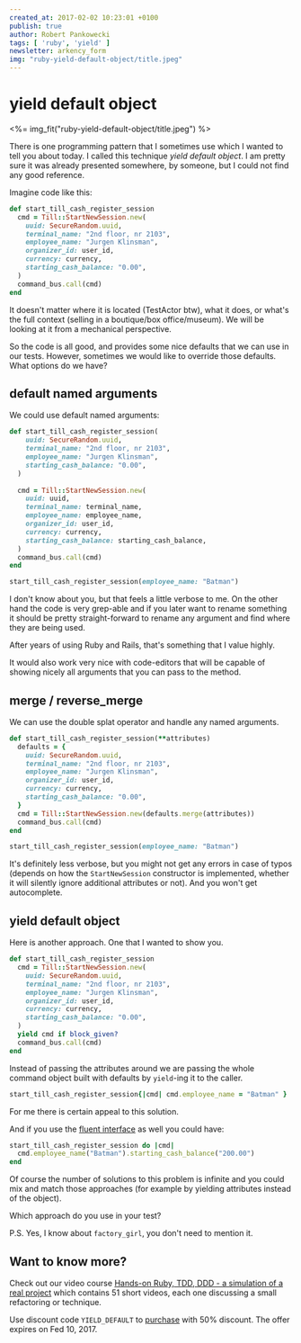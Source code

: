 ```yaml
---
created_at: 2017-02-02 10:23:01 +0100
publish: true
author: Robert Pankowecki
tags: [ 'ruby', 'yield' ]
newsletter: arkency_form
img: "ruby-yield-default-object/title.jpeg"
---
```


# yield default object

<%= img_fit("ruby-yield-default-object/title.jpeg") %>

There is one programming pattern that I sometimes use
which I wanted to tell you about today. I called this technique
_yield default object_. I am pretty sure it was already presented
somewhere, by someone, but I could not find any good reference.

<!-- more -->

Imagine code like this:

```ruby
def start_till_cash_register_session
  cmd = Till::StartNewSession.new(
    uuid: SecureRandom.uuid,
    terminal_name: "2nd floor, nr 2103",
    employee_name: "Jurgen Klinsman",
    organizer_id: user_id,
    currency: currency,
    starting_cash_balance: "0.00",
  )
  command_bus.call(cmd)
end
```

It doesn't matter where it is located (TestActor btw), what it does,
or what's the full context (selling in a boutique/box office/museum).
We will be looking at it from a mechanical perspective.
 
So the code is all good, and provides some nice defaults that we can
use in our tests. However, sometimes we would like to override those
defaults. What options do we have?

## default named arguments

We could use default named arguments:

```ruby
def start_till_cash_register_session(
    uuid: SecureRandom.uuid,
    terminal_name: "2nd floor, nr 2103",
    employee_name: "Jurgen Klinsman",
    starting_cash_balance: "0.00",
  )
  
  cmd = Till::StartNewSession.new(
    uuid: uuid,
    terminal_name: terminal_name,
    employee_name: employee_name,
    organizer_id: user_id,
    currency: currency,
    starting_cash_balance: starting_cash_balance,
  )
  command_bus.call(cmd)
end
```

```ruby
start_till_cash_register_session(employee_name: "Batman")
```

I don't know about you, but that feels a little verbose to me.
On the other hand the code is very grep-able and if you later
want to rename something it should be pretty straight-forward
to rename any argument and find where they are being used.

After years of using Ruby and Rails, that's something that I
value highly.

It would also work very nice with code-editors that will be
capable of showing nicely all arguments that you can pass to
the method.

## merge / reverse_merge

We can use the double splat operator and handle any named arguments.

```ruby
def start_till_cash_register_session(**attributes)
  defaults = {
    uuid: SecureRandom.uuid,
    terminal_name: "2nd floor, nr 2103",
    employee_name: "Jurgen Klinsman",
    organizer_id: user_id,
    currency: currency,
    starting_cash_balance: "0.00",
  }
  cmd = Till::StartNewSession.new(defaults.merge(attributes))
  command_bus.call(cmd)
end
```

```ruby
start_till_cash_register_session(employee_name: "Batman")
```

It's definitely less verbose, but you might not get any errors
in case of typos (depends on how the `StartNewSession` constructor
is implemented, whether it will silently ignore additional
attributes or not). And you won't get autocomplete.

## yield default object

Here is another approach. One that I wanted to show you.

```ruby
def start_till_cash_register_session
  cmd = Till::StartNewSession.new(
    uuid: SecureRandom.uuid,
    terminal_name: "2nd floor, nr 2103",
    employee_name: "Jurgen Klinsman",
    organizer_id: user_id,
    currency: currency,
    starting_cash_balance: "0.00",
  )
  yield cmd if block_given?
  command_bus.call(cmd)
end
```

Instead of passing the attributes around we are passing the whole
command object built with defaults by `yield`-ing it to the caller. 

```ruby
start_till_cash_register_session{|cmd| cmd.employee_name = "Batman" }
```

For me there is certain appeal to this solution.

And if you use the [fluent interface](/2017/01/fluent-interfaces-in-ruby-ecosystem/)
as well you could have:

```ruby
start_till_cash_register_session do |cmd| 
  cmd.employee_name("Batman").starting_cash_balance("200.00")
end
```

Of course the number of solutions to this problem is infinite and
you could mix and match those approaches (for example by yielding attributes
instead of the object).

Which approach do you use in your test?

P.S. Yes, I know about `factory_girl`, you don't need to mention it.

## Want to know more?

Check out our video course [Hands-on Ruby, TDD, DDD - a simulation of a real project](https://vimeo.com/ondemand/arkencyruby)
which contains 51 short videos, each one discussing a small refactoring or technique.

Use discount code `YIELD_DEFAULT` to [purchase](https://vimeo.com/r/1R9K/LkRzRUpkZX) with 50% discount.
The offer expires on Fed 10, 2017.
